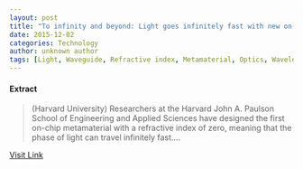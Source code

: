 ```yaml
---
layout: post
title: "To infinity and beyond: Light goes infinitely fast with new on-chip material"
date: 2015-12-02
categories: Technology
author: unknown author
tags: [Light, Waveguide, Refractive index, Metamaterial, Optics, Wavelength, Wave, Photonics, Refraction, Electrodynamics, Force, Chemistry, Materials science, Waves, Science, Physical phenomena, Atomic molecular and optical physics, Physics, Applied and interdisciplinary physics, Mechanics, Electromagnetic radiation, Physical sciences, Natural philosophy]
---
```





#### Extract
>(Harvard University) Researchers at the Harvard John A. Paulson School of Engineering and Applied Sciences have designed the first on-chip metamaterial with a refractive index of zero, meaning that the phase of light can travel infinitely fast....



[Visit Link](http://www.eurekalert.org/pub_releases/2015-10/hu-tia101415.php)


